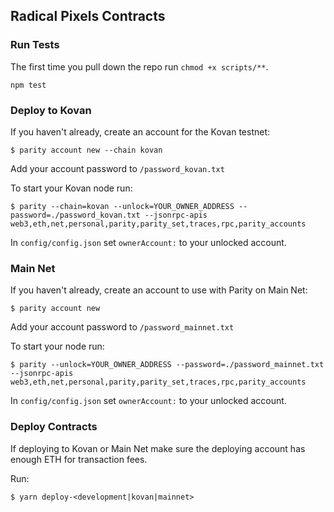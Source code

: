 ## Radical Pixels Contracts

### Run Tests

The first time you pull down the repo run `chmod +x scripts/**`.

```
npm test
```

### Deploy to Kovan

If you haven't already, create an account for the Kovan testnet:

```
$ parity account new --chain kovan
```

Add your account password to `/password_kovan.txt`

To start your Kovan node run:

```
$ parity --chain=kovan --unlock=YOUR_OWNER_ADDRESS --password=./password_kovan.txt --jsonrpc-apis web3,eth,net,personal,parity,parity_set,traces,rpc,parity_accounts
```

In `config/config.json` set `ownerAccount:` to your unlocked account.

### Main Net

If you haven't already, create an account to use with Parity on Main Net:

```
$ parity account new
```

Add your account password to `/password_mainnet.txt`

To start your node run:

```
$ parity --unlock=YOUR_OWNER_ADDRESS --password=./password_mainnet.txt --jsonrpc-apis web3,eth,net,personal,parity,parity_set,traces,rpc,parity_accounts
```

In `config/config.json` set `ownerAccount:` to your unlocked account.

### Deploy Contracts

If deploying to Kovan or Main Net make sure the deploying account has enough ETH for transaction fees.

Run:
```
$ yarn deploy-<development|kovan|mainnet>
```
